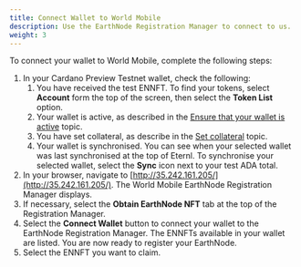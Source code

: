 ```yaml
---
title: Connect Wallet to World Mobile
description: Use the EarthNode Registration Manager to connect to us.
weight: 3
---
```

To connect your wallet to World Mobile, complete the following steps:
1. In your Cardano Preview Testnet wallet, check the following:
   1. You have received the test ENNFT. To find your tokens, select __Account__ form the top of the screen, then select
   the __Token List__ option.
   2. Your wallet is active, as described in the [Ensure that your wallet is active](/earth-node/5-joining-the-testnet/1-environment-requirements/5-ensure-wallet-active) topic.
   3. You have set collateral, as describe in the [Set collateral](/earth-node/5-joining-the-testnet/1-environment-requirements/4-set-collateral) topic.
   4. Your wallet is synchronised. You can see when your selected wallet was last synchronised at the top of Eternl.
    To synchronise your selected wallet, select the __Sync__ icon next to your test ADA total.
2. In your browser, navigate to [http://35.242.161.205/](http://35.242.161.205/). The World Mobile EarthNode Registration Manager displays.
3. If necessary, select the __Obtain EarthNode NFT__ tab at the top of the Registration Manager.
4. Select the __Connect Wallet__ button to connect your wallet to the EarthNode Registration Manager. The ENNFTs available
in your wallet are listed. You are now ready to register your EarthNode.
5. Select the ENNFT you want to claim.
